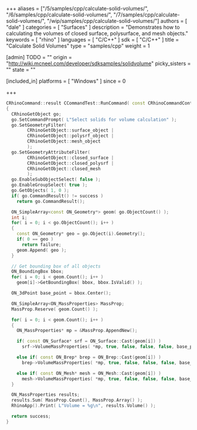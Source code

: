 +++
aliases = ["/5/samples/cpp/calculate-solid-volumes/", "/6/samples/cpp/calculate-solid-volumes/", "/7/samples/cpp/calculate-solid-volumes/", "/wip/samples/cpp/calculate-solid-volumes/"]
authors = [ "dale" ]
categories = [ "Surfaces" ]
description = "Demonstrates how to calculating the volumes of closed surface, polysurface, and mesh objects."
keywords = [ "rhino" ]
languages = [ "C/C++" ]
sdk = [ "C/C++" ]
title = "Calculate Solid Volumes"
type = "samples/cpp"
weight = 1

[admin]
TODO = ""
origin = "http://wiki.mcneel.com/developer/sdksamples/solidvolume"
picky_sisters = ""
state = ""

[included_in]
platforms = [ "Windows" ]
since = 0

+++

```cpp
CRhinoCommand::result CCommandTest::RunCommand( const CRhinoCommandContext& context )
{
  CRhinoGetObject go;
  go.SetCommandPrompt( L"Select solids for volume calculation" );
  go.SetGeometryFilter(
        CRhinoGetObject::surface_object |
        CRhinoGetObject::polysrf_object |
        CRhinoGetObject::mesh_object
        );
  go.SetGeometryAttributeFilter(
        CRhinoGetObject::closed_surface |
        CRhinoGetObject::closed_polysrf |
        CRhinoGetObject::closed_mesh
        );
  go.EnableSubObjectSelect( false );
  go.EnableGroupSelect( true );
  go.GetObjects( 1, 0 );
  if( go.CommandResult() != success )
    return go.CommandResult();

  ON_SimpleArray<const ON_Geometry*> geom( go.ObjectCount() );
  int i;
  for( i = 0; i < go.ObjectCount(); i++ )
  {
    const ON_Geometry* geo = go.Object(i).Geometry();
    if( 0 == geo )
      return failure;
    geom.Append( geo );
  }

  // Get bounding box of all objects
  ON_BoundingBox bbox;
  for( i = 0; i < geom.Count(); i++ )
    geom[i]->GetBoundingBox( bbox, bbox.IsValid() );

  ON_3dPoint base_point = bbox.Center();

  ON_SimpleArray<ON_MassProperties> MassProp;
  MassProp.Reserve( geom.Count() );

  for( i = 0; i < geom.Count(); i++ )
  {
    ON_MassProperties* mp = &MassProp.AppendNew();

    if( const ON_Surface* srf = ON_Surface::Cast(geom[i]) )
      srf->VolumeMassProperties( *mp, true, false, false, false, base_point );       

    else if( const ON_Brep* brep = ON_Brep::Cast(geom[i]) )
      brep->VolumeMassProperties( *mp, true, false, false, false, base_point );

    else if( const ON_Mesh* mesh = ON_Mesh::Cast(geom[i]) )
      mesh->VolumeMassProperties( *mp, true, false, false, false, base_point );
  }

  ON_MassProperties results;
  results.Sum( MassProp.Count(), MassProp.Array() );
  RhinoApp().Print( L"Volume = %g\n", results.Volume() );

  return success;
}
```
